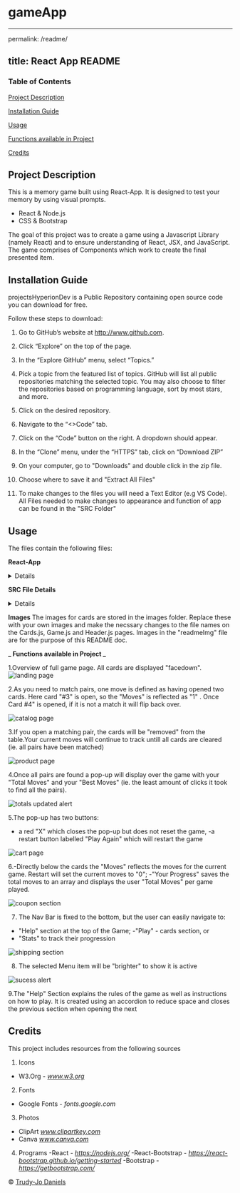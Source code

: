 # gameApp
---
permalink: /readme/

title: React App README
---
### Table of Contents
 [Project Description](https://github.com/trudyjograce/projectsHyperionDev/new/master?readme=1#project-description)
 
 [Installation Guide](https://github.com/trudyjograce/projectsHyperionDev/new/master?readme=1#instalation-guide)
 
 [Usage](https://github.com/trudyjograce/projectsHyperionDev/new/master?readme=1#usage)
 
 [Functions available in Project](https://github.com/trudyjograce/projectsHyperionDev/new/master?readme=1#usage)
 
 [Credits](https://github.com/trudyjograce/projectsHyperionDev/new/master?readme=1#credits)



## Project Description
 This is a memory game built using React-App. It is designed to test your memory by  using visual prompts. 
* React & Node.js
* CSS & Bootstrap

The goal of this project was to create a game using a Javascript Library (namely React) and to ensure understanding of React, JSX, and JavaScript. The game comprises of Components which work to create the final presented item.

## Installation Guide
projectsHyperionDev is a Public Repository containing open source code you can download for free. 

Follow these steps to download:

1. Go to GitHub’s website at http://www.github.com.

2. Click “Explore” on the top of the page.

3. In the “Explore GitHub” menu, select “Topics.”

4. Pick a topic from the featured list of topics. GitHub will list all public repositories matching the selected topic. You may also choose to filter the repositories based on programming language, sort by most stars, and more.

5. Click on the desired repository. 

6. Navigate to the “<>Code” tab.

7. Click on the “Code” button on the right. A dropdown should appear.

8. In the “Clone” menu, under the “HTTPS” tab, click on “Download ZIP”

9. On your computer, go to "Downloads" and double click in the zip file.

10. Choose where to save it and "Extract All Files" 

11. To make changes to the files you will need a Text Editor (e.g VS Code). All Files needed to make changes to appearance and function of app can be found in the "SRC Folder"

## Usage

The files contain the following files:

**React-App** 
<details>
 <ul>
  <li>game-app</li>
<ul>
  <li>public</li>
  <li>src*</li>
  <li>package.json</li>
  <li>package-lock.json</li>
  <li>README.md</li>
</ul>
 </ul>
</details>

**SRC File Details**
<details>
 <ul>
  <li>Components</li>
<ul>
  <li>Cards.js</li>
  <li>EndGame.js</li>
  <li>Game.js</li>
  <li>Header.js</li>
  <li>Rules.js</li>
</ul>
  <li>Custom CSS</li>
  <li>Images</li>
  <li>Fonts</li>
 </ul>
</details>

**Images**
The images for cards are stored in the images folder. Replace these with your own images and make the necssary changes to the file names on the Cards.js, Game.js and Header.js pages. Images in the "readmeImg" file are for the purpose of this README doc.

**_ Functions available in Project _**

1.Overview of full game page. All cards are displayed "facedown".
 ![landing page](https://github.com/trudyjograce/projectsHyperionDev/blob/master/readmeImg/landing.JPG)


2.As you need to match pairs, one move is defined as having opened two cards. Here card "#3" is open, so the "Moves" is reflected as "1" . Once Card #4" is opened, if it is not a match it will flip back over.

![catalog page](https://github.com/trudyjograce/projectsHyperionDev/blob/master/readmeImg/catalog.JPG)

3.If you open a matching pair, the cards will be "removed" from the table.Your current moves will continue to track untill all cards are cleared (ie. all pairs have been matched)

![product page](https://github.com/trudyjograce/projectsHyperionDev/blob/master/readmeImg/productPage.JPG)

4.Once all pairs are found a pop-up will display over the game with your "Total Moves" and your "Best Moves" (ie. the least amount of clicks it took to find all the pairs).

![totals updated alert](https://github.com/trudyjograce/projectsHyperionDev/blob/master/readmeImg/totalUpdate.JPG)

5.The pop-up has two buttons: 
- a red "X" which closes the pop-up but does not reset the game,
-a restart button labelled "Play Again" which will restart the game   

![cart page](https://github.com/trudyjograce/projectsHyperionDev/blob/master/readmeImg/cartItems.JPG )

6.-Directly below the cards the "Moves" reflects the moves for the current game. Restart will set the current moves to "0";
-"Your Progress" saves the total moves to an array and displays the user "Total Moves" per game played.

![coupon section](https://github.com/trudyjograce/projectsHyperionDev/blob/master/readmeImg/couponAdded.JPG)

7. The Nav Bar is fixed to the bottom, but the user can easily navigate to: 
- "Help" section at the top of the Game;
-"Play" - cards section, or
- "Stats" to track their progression 

![shipping section](https://github.com/trudyjograce/projectsHyperionDev/blob/master/readmeImg/shipping.JPG)

8. The selected Menu item will be "brighter" to show it is active

![sucess alert](https://github.com/trudyjograce/projectsHyperionDev/blob/master/readmeImg/sucessGenerate.JPG)

9.The "Help" Section explains the rules of the game as well as instructions on how to play. It is created using an accordion to reduce space and closes the previous section when opening the next 


## Credits
This project includes resources from the following sources

1. Icons
  - W3.Org - *www.w3.org*
2. Fonts 
  - Google Fonts - *fonts.google.com*
3. Photos
  - ClipArt *www.clipartkey.com*
  - Canva *www.canva.com*

4. Programs
  -React - *https://nodejs.org/*
  -React-Bootstrap - *https://react-bootstrap.github.io/getting-started*
  -Bootstrap - *https://getbootstrap.com/*
  
© [Trudy-Jo Daniels ](https://github.com/trudyjograce)

